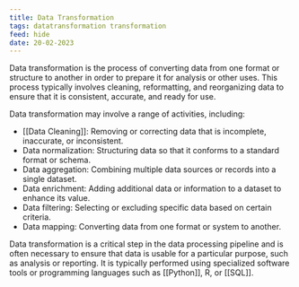 ```yaml
---
title: Data Transformation
tags: datatransformation transformation
feed: hide
date: 20-02-2023
---
```

Data transformation is the process of converting data from one format or structure to another in order to prepare it for analysis or other uses. This process typically involves cleaning, reformatting, and reorganizing data to ensure that it is consistent, accurate, and ready for use.

Data transformation may involve a range of activities, including:

-   [[Data Cleaning]]: Removing or correcting data that is incomplete, inaccurate, or inconsistent.
-   Data normalization: Structuring data so that it conforms to a standard format or schema.
-   Data aggregation: Combining multiple data sources or records into a single dataset.
-   Data enrichment: Adding additional data or information to a dataset to enhance its value.
-   Data filtering: Selecting or excluding specific data based on certain criteria.
-   Data mapping: Converting data from one format or system to another.

Data transformation is a critical step in the data processing pipeline and is often necessary to ensure that data is usable for a particular purpose, such as analysis or reporting. It is typically performed using specialized software tools or programming languages such as [[Python]], R, or [[SQL]].